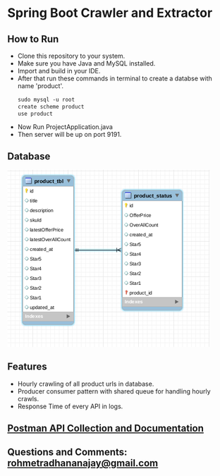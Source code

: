 # Spring Boot Crawler and Extractor

## How to Run
- Clone this repository to your system.
- Make sure you have Java and MySQL installed.
- Import  and build in your IDE.
- After that run these commands in terminal to create a databse with name 'product'.
    ```
    sudo mysql -u root
    create scheme product
    use product
    ```
- Now Run ProjectApplication.java 
- Then server will be up on port 9191.
## Database
![GitHub Logo](https://github.com/Real-dev-byte/Crawler-Extractor/blob/8da5efdb0f96e92a0b887dd9d5a2d263b656b009/DatabaseScheme.png
)
## Features
- Hourly crawling of all product urls in database.
- Producer consumer pattern with shared queue for handling hourly crawls.
- Response Time of every API in logs.
## [Postman API Collection and Documentation]

   [Postman API Collection and Documentation]: <https://documenter.getpostman.com/view/14468833/TzRRE96p>
## Questions and Comments: rohmetradhananajay@gmail.com   
